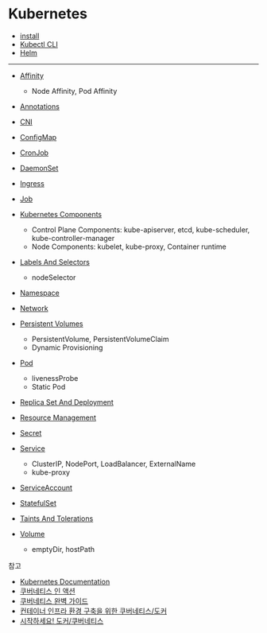 # Kubernetes

- [install](Install/README.md)
- [Kubectl CLI](Kubectl-CLI/Kubectl-CLI.md)
- [Helm](Helm/Helm.md)

 

---

* [Affinity](Affinity/Affinity.md)
  * Node Affinity, Pod Affinity

* [Annotations](Annotations/Annotations.md)
* [CNI](CNI/CNI.md)
* [ConfigMap](ConfigMap/ConfigMap.md)
* [CronJob](CronJob/CronJob.md) 
* [DaemonSet](DaemonSet/DaemonSet.md)
* [Ingress](Ingress/Ingress.md)
* [Job](Job/Job.md)
* [Kubernetes Components](Kubernetes-Components/Kubernetes-Components.md)
  * Control Plane Components: kube-apiserver, etcd, kube-scheduler, kube-controller-manager
  * Node Components: kubelet, kube-proxy, Container runtime
* [Labels And Selectors](Labels-And-Selectors/Labels-And-Selectors.md)
  * nodeSelector

* [Namespace](Namespace/Namespace.md)
* [Network](Network/Network.md)
* [Persistent Volumes](Persistent-Volumes/Persistent-Volumes.md) 
  * PersistentVolume, PersistentVolumeClaim
  * Dynamic Provisioning

* [Pod](Pod/Pod.md)
  * livenessProbe
  * Static Pod

* [Replica Set And Deployment](Replica-Set-And-Deployment/Replica-Set-And-Deployment.md)
* [Resource Management](Resource-Management/Resource-Management.md)
* [Secret](Secret/Secret.md)
* [Service](Service/Service.md)
  * ClusterIP, NodePort, LoadBalancer, ExternalName
  * kube-proxy

* [ServiceAccount](ServiceAccount/ServiceAccount.md)
* [StatefulSet](StatefulSet/StatefulSet.md)
* [Taints And Tolerations](Taints-And-Tolerations/Taints-And-Tolerations.md)
* [Volume](Volume/Volume.md)
  * emptyDir, hostPath



참고

* [Kubernetes Documentation](https://kubernetes.io/docs/home/)
* [쿠버네티스 인 액션](https://product.kyobobook.co.kr/detail/S000001804912)
* [쿠버네티스 완벽 가이드](http://www.yes24.com/Product/Goods/102847901)
* [컨테이너 인프라 환경 구축을 위한 쿠버네티스/도커](http://www.yes24.com/Product/Goods/102099414)
* [시작하세요! 도커/쿠버네티스](http://www.yes24.com/Product/Goods/84927385)
